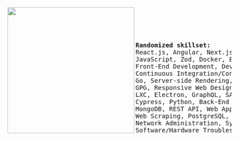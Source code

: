 <pre>
<div>
<div align="middle">
<a href="https://www.pixiv.net/en/artworks/81755755" target="_blank">
<img src="https://cdn.donmai.us/sample/7e/8c/__charlotte_and_momoe_nagisa_mahou_shoujo_madoka_magica_and_1_more_drawn_by_toukashi_2tou9__sample-7e8cd4fa6f45b9467975a69788b5d561.jpg" width="285" align="left">
</a>
</div>
<div>
<pre align="left">
<b>Randomized skillset:</b>
React.js, Angular, Next.js TypeScript, Linux, Node.js, Svelte
JavaScript, Zod, Docker, ESLint, NPM/PNPM, Remote Development
Front-End Development, DevOps, Git, SSH, Shell/Bash Scripting
Continuous Integration/Continuous Delivery, UX/UI Design, Jest
Go, Server-side Rendering, Static Site Generation, Github/Gitlab
GPG, Responsive Web Design, Tailwind CSS, Material UI, Bootstrap
LXC, Electron, GraphQL, SASS, styled-components, Emotion, PWAs
Cypress, Python, Back-End Web Development, Serverless Functions
MongoDB, REST API, Web App Dockerization, Express.js, SQL, NoSQL
Web Scraping, PostgreSQL, Oracle, Github Actions, System Recovery
Network Administration, System/Network Security, Nginx, Rust, C
Software/Hardware Troubleshooting, Debian server Administration
</pre>
</div>
</div>
</pre>
